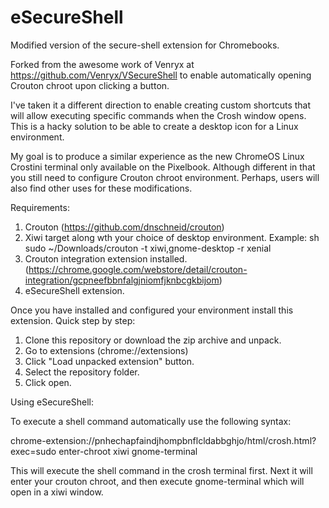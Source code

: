 # eSecureShell
Modified version of the secure-shell extension for Chromebooks.

Forked from the awesome work of Venryx at https://github.com/Venryx/VSecureShell to enable automatically opening Crouton chroot upon clicking a button.

I've taken it a different direction to enable creating custom shortcuts that will allow executing specific commands when the Crosh window opens. This is a hacky solution to be able to create a desktop icon for a Linux environment.

My goal is to produce a similar experience as the new ChromeOS Linux Crostini terminal only available on the Pixelbook. Although different in that you still need to configure Crouton chroot environment. Perhaps, users will also find other uses for these modifications.

Requirements:

1. Crouton (https://github.com/dnschneid/crouton)
2. Xiwi target along wth your choice of desktop environment. Example: sh sudo ~/Downloads/crouton -t xiwi,gnome-desktop -r xenial
3. Crouton integration extension installed. (https://chrome.google.com/webstore/detail/crouton-integration/gcpneefbbnfalgjniomfjknbcgkbijom)
4. eSecureShell extension.

Once you have installed and configured your environment install this extension. Quick step by step:

1. Clone this repository or download the zip archive and unpack.
2. Go to extensions (chrome://extensions)
3. Click "Load unpacked extension" button.
4. Select the repository folder.
5. Click open.

Using eSecureShell:

To execute a shell command automatically use the following syntax:

chrome-extension://pnhechapfaindjhompbnflcldabbghjo/html/crosh.html?exec=sudo enter-chroot xiwi gnome-terminal

This will execute the shell command in the crosh terminal first. Next it will enter your crouton chroot, and then execute gnome-terminal which will open in a xiwi window.